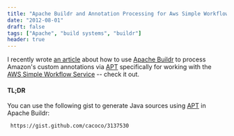 ```yaml
---
title: "Apache Buildr and Annotation Processing for Aws Simple Workflow"
date: "2012-08-01"
draft: false
tags: ["Apache", "build systems", "buildr"]
header: true
---
```


I recently wrote [an article](https://web.archive.org/web/20160617094118/https://mechanics.flite.com/blog/2012/07/26/using-apache-buildr-for-annotation-processing-for-amazon-simple-workflow/) about how to use [Apache Buildr](https://buildr.apache.org) to process Amazon's custom annotations via [APT](https://docs.oracle.com/javase/6/docs/technotes/guides/apt/) specifically for working with the [AWS Simple Workflow Service](https://docs.aws.amazon.com/amazonswf/2012-01-25/developerguide/swf-welcome.html) -- check it out.

<!-- more -->

#### TL;DR

You can use the following gist to generate Java sources using [APT](https://docs.oracle.com/javase/6/docs/technotes/guides/apt/) in Apache Buildr:

```gist {cols="12", id="3137530"}
 https://gist.github.com/cacoco/3137530
```